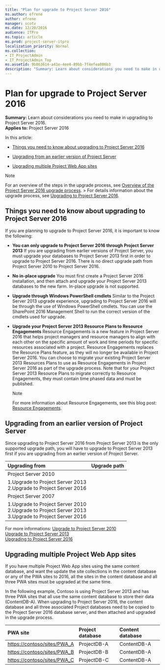 ```yaml
---
title: "Plan for upgrade to Project Server 2016"
ms.author: efrene
author: efrene
manager: scotv
ms.date: 12/20/2016
audience: ITPro
ms.topic: article
ms.prod: project-server-itpro
localization_priority: Normal
ms.collection:
- IT_ProjectAdmin
- IT_ProjectAdmin_Top
ms.assetid: 9b863614-a41e-4ee4-89bb-7f4efea886b3
description: "Summary: Learn about considerations you need to make in upgrading to Project Server 2016."
---
```


# Plan for upgrade to Project Server 2016
 
 **Summary:** Learn about considerations you need to make in upgrading to Project Server 2016.<br/>
**Applies to:** Project Server 2016
  
In this article:
  
- [Things you need to know about upgrading to Project Server 2016](plan-for-upgrade-to-project-server-2016.md#thingknow)
    
- [ Upgrading from an earlier version of Project Server](plan-for-upgrade-to-project-server-2016.md#Upg)
    
- [ Upgrading multiple Project Web App sites](plan-for-upgrade-to-project-server-2016.md#MultPWA)
    
> [!NOTE]
> For an overview of the steps in the upgrade process, see [Overview of the Project Server 2016 upgrade process](overview-of-the-project-server-2016-upgrade-process.md). > For details information about the upgrade process, see [Upgrading to Project Server 2016](upgrading-to-project-server-2016.md). 
  
## Things you need to know about upgrading to Project Server 2016
<a name="thingknow"> </a>

If you are planning to upgrade to Project Server 2016, it is important to know the following:
  
- **You can only upgrade to Project Server 2016 through Project Server 2013** If you are upgrading from earlier versions of Project Server, you must upgrade your databases to Project Server 2013 first in order to upgrade to Project Server 2016. There is no direct upgrade path from Project Server 2010 to Project Server 2016.
    
- **No in-place upgrade** You must first create a Project Server 2016 installation, and then attach and upgrade your Project Server 2013 databases to the new farm. In-place upgrade is not supported.
    
- **Upgrade through Windows PowerShell cmdlets** Similar to the Project Server 2013 upgrade experience, upgrading to Project Server 2016 will be through the use of Windows PowerShell cmdlets. You can use the SharePoint 2016 Management Shell to run the correct version of the cmdlets used for upgrade.
    
- **Upgrade your Project Server 2013 Resource Plans to Resource Engagements** Resource Engagements is a new feature in Project Server 2016 that helps project managers and resource managers to align with each other on the specific amount of work and time periods for specific resources associated with a project. Resource Engagements replaces the Resource Plans feature, as they will no longer be available in Project Server 2016. You can choose to migrate your existing Project Server 2013 Resources Plans to use as Resource Engagements in Project Server 2016 as part of the upgrade process. Note that for your Project Server 2013 Resource Plans to migrate correctly to Resource Engagements, they must contain time phased data and must be published.
    
    > [!NOTE]
    > For more information about Resource Engagements, see this blog post: [Resource Engagements](http://go.microsoft.com/fwlink/?LinkID=620823&amp;amp;clcid=0x409). 
  
## Upgrading from an earlier version of Project Server
<a name="Upg"> </a>

Since upgrading to Project Server 2016 from Project Server 2013 is the only supported upgrade path, you will have to upgrade to Project Server 2013 first if you are upgrading from an earlier version of Project Server.
  

|**Upgrading from**|**Upgrade path**|
|:-----|:-----|
|Project Server 2010  <br/> |
1.Upgrade to Project Server 2013 <br/> 2.Upgrade to Project Server  2016 <br/>|
|Project Server 2007  <br/> |
1.Upgrade to Project Server 2010 <br/> 2.Upgrade to Project Server 2013 <br/> 3.Upgrade to Project Server 2016 <br/>|

For more informations:
[Upgrade to Project Server 2010](https://go.microsoft.com/fwlink/?LinkId=747042) <br/> 
[Upgrade to Project Server 2013](https://go.microsoft.com/fwlink/?LinkId=747043) <br/> 
[Upgrading to Project Server 2016](upgrading-to-project-server-2016.md) <br/> 
   
## Upgrading multiple Project Web App sites
<a name="MultPWA"> </a>

If you have multiple Project Web App sites using the same content database, and want the update the site collections in the content database or any of the PWA sites to 2016, all the sites in the content database and all three PWA sites must be upgraded at the same time.
  
In the following example, Contoso is using Project Server 2013 and has three PWA sites that all use the same content database to store their data (ContentDB-A). When upgrading to Project Server 2016, the content database and all three associated Project databases need to be copied to the Project Server 2016 database server, and then attached and upgraded in the upgrade process.
  

| **PWA site**                         | **Project database** | **Content database** |
|:-------------------------------------|:---------------------|:---------------------|
| <https://contoso/sites/PWA_A>  <br/> | ProjectDB-A  <br/>   | ContentDB-A  <br/>   |
| <https://contoso/sites/PWA_B>  <br/> | ProjectDB-B  <br/>   | ContentDB-A  <br/>   |
| <https://contoso/sites/PWA_C>  <br/> | ProjectDB-C  <br/>   | ContentDB-A  <br/>   |

